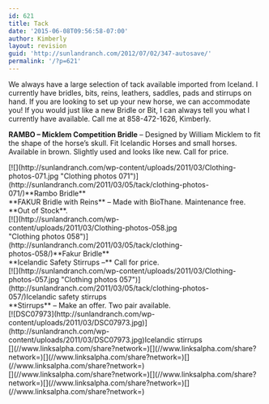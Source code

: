 ```yaml
---
id: 621
title: Tack
date: '2015-06-08T09:56:58-07:00'
author: Kimberly
layout: revision
guid: 'http://sunlandranch.com/2012/07/02/347-autosave/'
permalink: '/?p=621'
---
```


We always have a large selection of tack available imported from Iceland. I currently have bridles, bits, reins, leathers, saddles, pads and stirrups on hand. If you are looking to set up your new horse, we can accommodate you! If you would just like a new Bridle or Bit, I can always tell you what I currently have available. Call me at 858-472-1626, Kimberly.

**RAMBO – Micklem Competition Bridle**  – Designed by William Micklem to fit the shape of the horse’s skull. Fit Icelandic Horses and small horses. Available in brown. Slightly used and looks like new. Call for price.

<div class="wp-caption alignnone" id="attachment_714" style="width: 471px">[![](http://sunlandranch.com/wp-content/uploads/2011/03/Clothing-photos-071.jpg "Clothing photos 071")](http://sunlandranch.com/2011/03/05/tack/clothing-photos-071/)**Rambo Bridle**

</div>**FAKUR Bridle with Reins** – Made with BioThane. Maintenance free. **Out of Stock**.

<div class="wp-caption alignnone" id="attachment_701" style="width: 356px">[![](http://sunlandranch.com/wp-content/uploads/2011/03/Clothing-photos-058.jpg "Clothing photos 058")](http://sunlandranch.com/2011/03/05/tack/clothing-photos-058/)**Fakur Bridle**

</div>**Icelandic Safety Stirrups –** Call for price.

<div class="wp-caption alignnone" id="attachment_702" style="width: 471px">[![](http://sunlandranch.com/wp-content/uploads/2011/03/Clothing-photos-057.jpg "Clothing photos 057")](http://sunlandranch.com/2011/03/05/tack/clothing-photos-057/)Icelandic safety stirrups

</div>**Stirrups** – Make an offer. Two pair available.

<div class="wp-caption alignnone" id="attachment_831" style="width: 394px">[![DSC07973](http://sunlandranch.com/wp-content/uploads/2011/03/DSC07973.jpg)](http://sunlandranch.com/wp-content/uploads/2011/03/DSC07973.jpg)Icelandic stirrups

</div><div class="linksalpha_container linksalpha_app_3" data-counters="1" data-size="regular" data-style="square" data-title="Tack" data-url="https://www.sunlandranch.com/?p=621">[](//www.linksalpha.com/share?network=)[](//www.linksalpha.com/share?network=)[](//www.linksalpha.com/share?network=)[](//www.linksalpha.com/share?network=)</div><div class="linksalpha_container linksalpha_app_7" data-position="" data-title="Tack" data-url="https://www.sunlandranch.com/?p=621">[](//www.linksalpha.com/share?network=)[](//www.linksalpha.com/share?network=)[](//www.linksalpha.com/share?network=)[](//www.linksalpha.com/share?network=)</div>